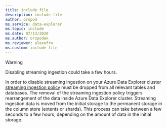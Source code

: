 ```yaml
---
title: include file
description: include file
author: orspod
ms.service: data-explorer
ms.topic: include
ms.date: 07/13/2020
ms.author: orspodek
ms.reviewer: alexefro
ms.custom: include file
---
```


> [!WARNING]
> Disabling streaming ingestion could take a few hours.

In order to disable streaming ingestion on your Azure Data Explorer cluster [streaming ingestion policy](../kusto/management/streamingingestionpolicy.md) must be dropped from all relevant tables and databases. The removal of the streaming ingestion policy triggers rearrangement of the data inside Azure Data Explorer cluster. Streaming ingestion data is moved from the initial storage to the permanent storage in the column store (extents or shards). This process can take between a few seconds to a few hours, depending on the amount of data in the initial storage.
